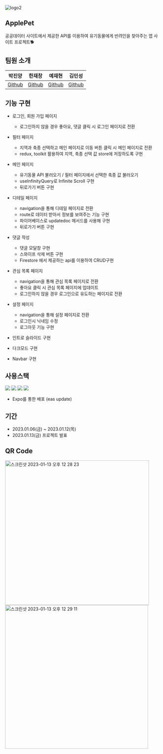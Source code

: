 ![logo2](https://user-images.githubusercontent.com/80263801/212575656-4e9e9683-0e9a-4194-9c8f-47d5add437d5.png)


## ApplePet 
공공데이터 사이트에서 제공한 API를 이용하여 유기동물에게 반려인을 찾아주는 앱 사이트 프로젝트🐕

## 팀원 소개
|박진양|한재창|예재현|김민성|
|------|------|------|------|
|[Github](https://github.com/Jinyang-Park)|[Github](https://github.com/JAECHANGG)|[Github](https://github.com/dwg787)|[Github](https://github.com/GhostPines)|

## 기능 구현

* 로그인, 회원 가입 페이지
    - 로그인하지 않을 경우 좋아요, 댓글 클릭 시 로그인 페이지로 전환
* 필터 페이지
    - 지역과 축종 선택하고 메인 페이지로 이동 버튼 클릭 시 메인 페이지로 전환
    - redux, toolkit 활용하여 지역, 축종 선택 값 store에 저장하도록 구현
* 메인 페이지
    - 유기동물 API 불러오기 / 필터 페이지에서 선택한 축종 값 불러오기
    - useInfinityQuery로 Infinite Scroll 구현
    - 뒤로가기 버튼 구현
* 디테일 페이지
    -  navigation을 통해 디테일 페이지로 전환
    - route로 데이터 받아서 정보를 보여주는 기능 구현
    - 파이어베이스로 updatedoc 메서드를 사용해 구현
    - 뒤로가기 버튼 구현
* 댓글 작성
    - 댓글 모달창 구현
    - 스와이프 삭제 버튼 구현
    - Firestore 에서 제공하는 api를 이용하여 CRUD구현
* 관심 목록 페이지
    -  navigation을 통해 관심 목록 페이지로 전환
    -  좋아요 클릭 시 관심 목록 페이지에 업데이트 
    -  로그인하지 않을 경우 로그인으로 유도하는 페이지로 전환
* 설정 페이지
    -  navigation을 통해 설정 페이지로 전환
    - 로그인시 닉네임 수정
    - 로그아웃 기능 구현
    
* 인트로 슬라이드 구현    
*  다크모드 구현
*  Navbar 구현

## 사용스택

<div align="left">
	<img src="https://img.shields.io/badge/react-61DAFB?style=for-the-badge&logo=react&logoColor=black">
        <img src="https://img.shields.io/badge/Redux-764ABC?style=for-the-badge&logo=redux&logoColor=black">
	<img src="https://img.shields.io/badge/Firebase-FFCA28?style=for-the-badge&logo=firebase&logoColor=white" />
	<img src="https://img.shields.io/badge/Expo-000020?style=for-the-badge&logo=expo&logoColor=white">
</div>

* Expo를 통한 배포 (eas update) 


## 기간
* 2023.01.06(금) ~ 2023.01.12(목)
* 2023.01.13(금) 프로젝트 발표

## QR Code

<img width="467" alt="스크린샷 2023-01-13 오후 12 28 23" src="https://user-images.githubusercontent.com/95618332/212230445-ac2b9702-3eae-4d15-88b7-327e0b4fa9da.png">

<img width="464" alt="스크린샷 2023-01-13 오후 12 29 11" src="https://user-images.githubusercontent.com/95618332/212230508-82fdd387-4654-4d28-bb11-2279aba7d916.png">
